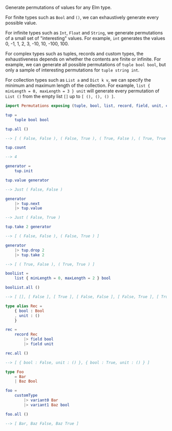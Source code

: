 Generate permutations of values for any Elm type.

For finite types such as `Bool` and `()`, we can exhaustively generate every possible value.

For infinite types such as `Int`, `Float` and `String`, we generate permutations of a small set of "interesting" values.
For example, `int` generates the values 0, -1, 1, 2, 3, -10, 10, -100, 100.

For complex types such as tuples, records and custom types, the exhaustiveness depends on whether the contents
are finite or infinite. For example, we can generate all possible permutations of `tuple bool bool`, but only a sample
of interesting permutations for `tuple string int`.

For collection types such as `List a` and `Dict k v`, we can specify the minimum and maximum length of the collection.
For example, `list { minLength = 0, maxLength = 3 } unit` will generate every permutation of `List ()` from the 
empty list `[]` up to `[ (), (), () ]`.

```elm
import Permutations exposing (tuple, bool, list, record, field, unit, customType, variant0, variant1)

tup =
    tuple bool bool

tup.all ()

--> [ ( False, False ), ( False, True ), ( True, False ), ( True, True ) ]

tup.count 

--> 4

generator = 
    tup.init

tup.value generator

--> Just ( False, False )

generator 
    |> tup.next
    |> tup.value

--> Just ( False, True )

tup.take 2 generator

--> [ ( False, False ), ( False, True ) ]

generator
    |> tup.drop 2
    |> tup.take 2

--> [ ( True, False ), ( True, True ) ]

boolList =
    list { minLength = 0, maxLength = 2 } bool

boolList.all ()

--> [ [], [ False ], [ True ], [ False, False ], [ False, True ], [ True, False ], [ True, True ] ]

type alias Rec =
    { bool : Bool
    , unit : () 
    }

rec =
    record Rec
        |> field bool
        |> field unit

rec.all ()

--> [ { bool : False, unit : () }, { bool : True, unit : () } ]

type Foo
    = Bar
    | Baz Bool

foo =
    customType
        |> variant0 Bar
        |> variant1 Baz bool

foo.all ()

--> [ Bar, Baz False, Baz True ]
```
